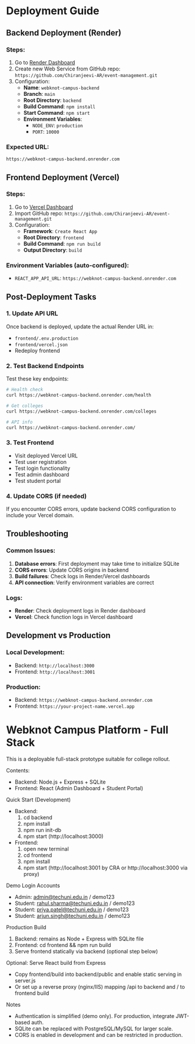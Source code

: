 # Deployment Guide

## Backend Deployment (Render)

### Steps:
1. Go to [Render Dashboard](https://render.com/)
2. Create new Web Service from GitHub repo: `https://github.com/Chiranjeevi-AR/event-management.git`
3. Configuration:
   - **Name**: `webknot-campus-backend`
   - **Branch**: `main`
   - **Root Directory**: `backend`
   - **Build Command**: `npm install`
   - **Start Command**: `npm start`
   - **Environment Variables**:
     - `NODE_ENV`: `production`
     - `PORT`: `10000`

### Expected URL: 
`https://webknot-campus-backend.onrender.com`

## Frontend Deployment (Vercel)

### Steps:
1. Go to [Vercel Dashboard](https://vercel.com/)
2. Import GitHub repo: `https://github.com/Chiranjeevi-AR/event-management.git`
3. Configuration:
   - **Framework**: `Create React App`
   - **Root Directory**: `frontend`
   - **Build Command**: `npm run build`
   - **Output Directory**: `build`

### Environment Variables (auto-configured):
- `REACT_APP_API_URL`: `https://webknot-campus-backend.onrender.com`

## Post-Deployment Tasks

### 1. Update API URL
Once backend is deployed, update the actual Render URL in:
- `frontend/.env.production`
- `frontend/vercel.json`
- Redeploy frontend

### 2. Test Backend Endpoints
Test these key endpoints:
```bash
# Health check
curl https://webknot-campus-backend.onrender.com/health

# Get colleges
curl https://webknot-campus-backend.onrender.com/colleges

# API info
curl https://webknot-campus-backend.onrender.com/
```

### 3. Test Frontend
- Visit deployed Vercel URL
- Test user registration
- Test login functionality
- Test admin dashboard
- Test student portal

### 4. Update CORS (if needed)
If you encounter CORS errors, update backend CORS configuration to include your Vercel domain.

## Troubleshooting

### Common Issues:
1. **Database errors**: First deployment may take time to initialize SQLite
2. **CORS errors**: Update CORS origins in backend
3. **Build failures**: Check logs in Render/Vercel dashboards
4. **API connection**: Verify environment variables are correct

### Logs:
- **Render**: Check deployment logs in Render dashboard
- **Vercel**: Check function logs in Vercel dashboard

## Development vs Production

### Local Development:
- Backend: `http://localhost:3000`
- Frontend: `http://localhost:3001`

### Production:
- Backend: `https://webknot-campus-backend.onrender.com`
- Frontend: `https://your-project-name.vercel.app`

# Webknot Campus Platform - Full Stack

This is a deployable full-stack prototype suitable for college rollout.

Contents:
- Backend: Node.js + Express + SQLite
- Frontend: React (Admin Dashboard + Student Portal)

Quick Start (Development)
- Backend:
  1) cd backend
  2) npm install
  3) npm run init-db
  4) npm start (http://localhost:3000)
- Frontend:
  1) open new terminal
  2) cd frontend
  3) npm install
  4) npm start (http://localhost:3001 by CRA or http://localhost:3000 via proxy)

Demo Login Accounts
- Admin: admin@techuni.edu.in / demo123
- Student: rahul.sharma@techuni.edu.in / demo123
- Student: priya.patel@techuni.edu.in / demo123
- Student: arjun.singh@techuni.edu.in / demo123

Production Build
1) Backend: remains as Node + Express with SQLite file
2) Frontend: cd frontend && npm run build
3) Serve frontend statically via backend (optional step below)

Optional: Serve React build from Express
- Copy frontend/build into backend/public and enable static serving in server.js
- Or set up a reverse proxy (nginx/IIS) mapping /api to backend and / to frontend build

Notes
- Authentication is simplified (demo only). For production, integrate JWT-based auth.
- SQLite can be replaced with PostgreSQL/MySQL for larger scale.
- CORS is enabled in development and can be restricted in production.

